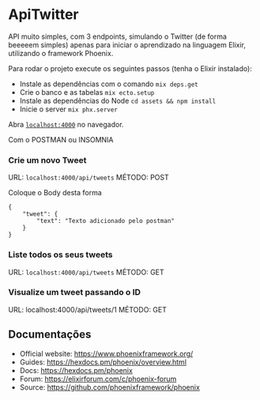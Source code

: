 # ApiTwitter

API muito simples, com 3 endpoints, simulando o Twitter (de forma beeeeem simples) apenas para iniciar o aprendizado na linguagem Elixir, utilizando o framework Phoenix.


Para rodar o projeto execute os seguintes passos (tenha o Elixir instalado):

  * Instale as dependências com o comando `mix deps.get`
  * Crie o banco e as tabelas `mix ecto.setup`
  * Instale as dependências do Node `cd assets && npm install`
  * Inicie o server `mix phx.server`

Abra [`localhost:4000`](http://localhost:4000) no navegador.

Com o POSTMAN ou INSOMNIA

### Crie um novo Tweet
URL: `localhost:4000/api/tweets`
MÉTODO: POST

Coloque o Body desta forma
```
{
    "tweet": {
        "text": "Texto adicionado pelo postman"
    }
}
```

### Liste todos os seus tweets
URL: `localhost:4000/api/tweets`
MÉTODO: GET

### Visualize um tweet passando o ID
URL: localhost:4000/api/tweets/1
MÉTODO: GET

## Documentações

  * Official website: https://www.phoenixframework.org/
  * Guides: https://hexdocs.pm/phoenix/overview.html
  * Docs: https://hexdocs.pm/phoenix
  * Forum: https://elixirforum.com/c/phoenix-forum
  * Source: https://github.com/phoenixframework/phoenix
